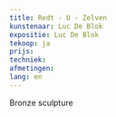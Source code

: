 ```yaml
---
title: Redt - U - Zelven
kunstenaar: Luc De Blok
expositie: Luc De Blok
tekoop: ja
prijs: 
techniek: 
afmetingen: 
lang: en
---
```


Bronze sculpture